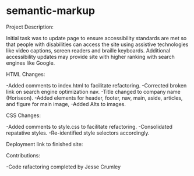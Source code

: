 # semantic-markup

Project Description:

Initial task was to update page to ensure accessibility standards are met so that people with disabilities can access the site using assistive technologies like video captions, screen readers and braille keyboards. Additional accessibility updates may provide site with higher ranking with search engines like Google.

HTML Changes: 

-Added comments to index.html to facilitate refactoring.
-Corrected broken link on search engine optimization nav.
-Title changed to company name (Horiseon). 
-Added elements for header, footer, nav, main, aside, articles, and figure for main image, 
-Added Alts to images.

CSS Changes: 

-Added comments to style.css to facilitate refactoring.
-Consolidated repatative styles. 
-Re-identified style selectors accordingly.


Deployment link to finished site: 



Contributions:

-Code rafactoring completed by Jesse Crumley